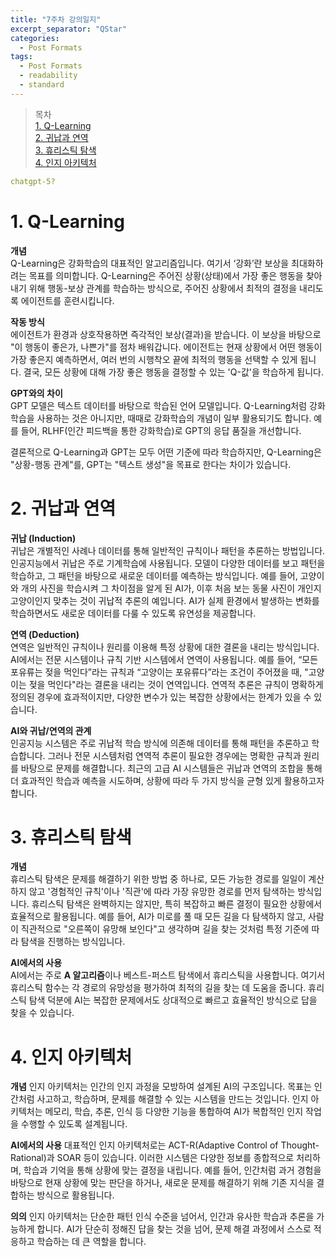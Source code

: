```yaml
---
title: "7주차 강의일지"
excerpt_separator: "QStar"
categories:
  - Post Formats
tags:
  - Post Formats
  - readability
  - standard
---
```


> 목차  
> [1. Q-Learning](#1-q-learning)  
> [2. 귀납과 연역](#2-귀납과-연역)  
> [3. 휴리스틱 탐색](#3-휴리스틱-탐색)  
> [4. 인지 아키텍처](#4-인지-아키텍처)  

```yaml
chatgpt-5?
```
  
# 1. Q-Learning
**개념**  
Q-Learning은 강화학습의 대표적인 알고리즘입니다. 여기서 ‘강화’란 보상을 최대화하려는 목표를 의미합니다. Q-Learning은 주어진 상황(상태)에서 가장 좋은 행동을 찾아내기 위해 행동-보상 관계를 학습하는 방식으로, 주어진 상황에서 최적의 결정을 내리도록 에이전트를 훈련시킵니다.

**작동 방식**  
에이전트가 환경과 상호작용하면 즉각적인 보상(결과)을 받습니다. 이 보상을 바탕으로 "이 행동이 좋은가, 나쁜가"를 점차 배워갑니다. 에이전트는 현재 상황에서 어떤 행동이 가장 좋은지 예측하면서, 여러 번의 시행착오 끝에 최적의 행동을 선택할 수 있게 됩니다. 결국, 모든 상황에 대해 가장 좋은 행동을 결정할 수 있는 'Q-값'을 학습하게 됩니다.

**GPT와의 차이**  
GPT 모델은 텍스트 데이터를 바탕으로 학습된 언어 모델입니다. Q-Learning처럼 강화학습을 사용하는 것은 아니지만, 때때로 강화학습의 개념이 일부 활용되기도 합니다. 예를 들어, RLHF(인간 피드백을 통한 강화학습)로 GPT의 응답 품질을 개선합니다.

결론적으로 Q-Learning과 GPT는 모두 어떤 기준에 따라 학습하지만, Q-Learning은 "상황-행동 관계"를, GPT는 "텍스트 생성"을 목표로 한다는 차이가 있습니다.

# 2. 귀납과 연역
**귀납 (Induction)**  
귀납은 개별적인 사례나 데이터를 통해 일반적인 규칙이나 패턴을 추론하는 방법입니다. 인공지능에서 귀납은 주로 기계학습에 사용됩니다. 모델이 다양한 데이터를 보고 패턴을 학습하고, 그 패턴을 바탕으로 새로운 데이터를 예측하는 방식입니다. 예를 들어, 고양이와 개의 사진을 학습시켜 그 차이점을 알게 된 AI가, 이후 처음 보는 동물 사진이 개인지 고양이인지 맞추는 것이 귀납적 추론의 예입니다. AI가 실제 환경에서 발생하는 변화를 학습하면서도 새로운 데이터를 다룰 수 있도록 유연성을 제공합니다.

**연역 (Deduction)**  
연역은 일반적인 규칙이나 원리를 이용해 특정 상황에 대한 결론을 내리는 방식입니다. AI에서는 전문 시스템이나 규칙 기반 시스템에서 연역이 사용됩니다. 예를 들어, “모든 포유류는 젖을 먹인다”라는 규칙과 “고양이는 포유류다”라는 조건이 주어졌을 때, "고양이는 젖을 먹인다"라는 결론을 내리는 것이 연역입니다. 연역적 추론은 규칙이 명확하게 정의된 경우에 효과적이지만, 다양한 변수가 있는 복잡한 상황에서는 한계가 있을 수 있습니다.

**AI와 귀납/연역의 관계**  
인공지능 시스템은 주로 귀납적 학습 방식에 의존해 데이터를 통해 패턴을 추론하고 학습합니다. 그러나 전문 시스템처럼 연역적 추론이 필요한 경우에는 명확한 규칙과 원리를 바탕으로 문제를 해결합니다. 최근의 고급 AI 시스템들은 귀납과 연역의 조합을 통해 더 효과적인 학습과 예측을 시도하며, 상황에 따라 두 가지 방식을 균형 있게 활용하고자 합니다.

# 3. 휴리스틱 탐색
**개념**  
휴리스틱 탐색은 문제를 해결하기 위한 방법 중 하나로, 모든 가능한 경로를 일일이 계산하지 않고 '경험적인 규칙'이나 '직관'에 따라 가장 유망한 경로를 먼저 탐색하는 방식입니다. 휴리스틱 탐색은 완벽하지는 않지만, 특히 복잡하고 빠른 결정이 필요한 상황에서 효율적으로 활용됩니다. 예를 들어, AI가 미로를 풀 때 모든 길을 다 탐색하지 않고, 사람이 직관적으로 "오른쪽이 유망해 보인다"고 생각하며 길을 찾는 것처럼 특정 기준에 따라 탐색을 진행하는 방식입니다.

**AI에서의 사용**  
AI에서는 주로 **A 알고리즘**이나 베스트-퍼스트 탐색에서 휴리스틱을 사용합니다. 여기서 휴리스틱 함수는 각 경로의 유망성을 평가하여 최적의 길을 찾는 데 도움을 줍니다. 휴리스틱 탐색 덕분에 AI는 복잡한 문제에서도 상대적으로 빠르고 효율적인 방식으로 답을 찾을 수 있습니다.

# 4. 인지 아키텍처
**개념**
인지 아키텍처는 인간의 인지 과정을 모방하여 설계된 AI의 구조입니다. 목표는 인간처럼 사고하고, 학습하며, 문제를 해결할 수 있는 시스템을 만드는 것입니다. 인지 아키텍처는 메모리, 학습, 추론, 인식 등 다양한 기능을 통합하여 AI가 복합적인 인지 작업을 수행할 수 있도록 설계됩니다.

**AI에서의 사용**
대표적인 인지 아키텍처로는 ACT-R(Adaptive Control of Thought-Rational)과 SOAR 등이 있습니다. 이러한 시스템은 다양한 정보를 종합적으로 처리하며, 학습과 기억을 통해 상황에 맞는 결정을 내립니다. 예를 들어, 인간처럼 과거 경험을 바탕으로 현재 상황에 맞는 판단을 하거나, 새로운 문제를 해결하기 위해 기존 지식을 결합하는 방식으로 활용됩니다.

**의의**
인지 아키텍처는 단순한 패턴 인식 수준을 넘어서, 인간과 유사한 학습과 추론을 가능하게 합니다. AI가 단순히 정해진 답을 찾는 것을 넘어, 문제 해결 과정에서 스스로 적응하고 학습하는 데 큰 역할을 합니다.
